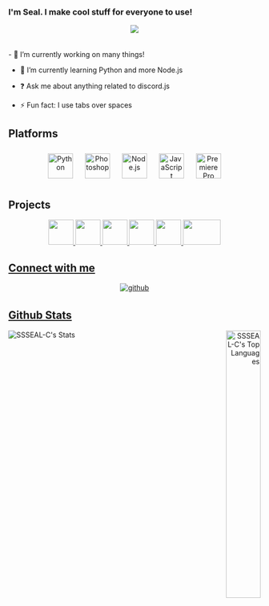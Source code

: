 ### I'm Seal. I make cool stuff for everyone to use!
  
<div align="center">
<img src="https://komarev.com/ghpvc/?username=SSSEAL-C&&style=flat-square" align="center" />
</div>  
<br></br>
- 🔭 I’m currently working on many things!  
  

- 🌱 I’m currently learning Python and more Node.js  
  

- ❓ Ask me about anything related to discord.js  
  

- ⚡ Fun fact: I use tabs over spaces  


## Platforms
<div align="center">  
<img style="margin: 10px" src="https://profilinator.rishav.dev/skills-assets/python-original.svg" alt="Python" height="50" />  
<img style="margin: 10px" src="https://profilinator.rishav.dev/skills-assets/photoshop-plain.svg" alt="Photoshop" height="50" />  
<img style="margin: 10px" src="https://profilinator.rishav.dev/skills-assets/nodejs-original-wordmark.svg" alt="Node.js" height="50" />  
<img style="margin: 10px" src="https://profilinator.rishav.dev/skills-assets/javascript-original.svg" alt="JavaScript" height="50" />  
<img style="margin: 10px" src="https://profilinator.rishav.dev/skills-assets/adobepremierepro.png" alt="Premiere Pro" height="50" />  
</div>


## Projects
<div align="center"> 
<a href="https://ssseal-c.github.io/haza64-socials/" target="_blank" rel="noopener noreferrer" />
<img src="https://static-cdn.jtvnw.net/jtv_user_pictures/735811f5-1a88-4640-8601-eec54dcff9cf-profile_image-600x600.png" width="50" height = "50" style="margin-bottom: 5px;" />
<a href="https://ssseal-c.github.io/influencer-po-boxes/" target="_blank" rel="noopener noreferrer" />
<img src="https://ssseal-c.github.io/influencer-po-boxes/icons/android-chrome-512x512.png" width="50" height = "50" style="margin-bottom: 5px;" />
<a href="https://ssseal-c.github.io/slur-detect/" target="_blank" rel="noopener noreferrer" />
<img src="https://i1.sndcdn.com/avatars-000655073348-xpew0x-original.jpg" width="50" height = "50" style="margin-bottom: 5px;" />
<a href="https://ssseal-c.github.io/KHX/" target="_blank" rel="noopener noreferrer" />
<img src="https://yt3.ggpht.com/-NBRv4hRMRqw/AAAAAAAAAAI/AAAAAAAAAAA/RHCM0uP8eEA/s0/photo.jpg=s0?imgmax=0" width="50" height = "50" style="margin-bottom: 5px;" />
<a href="https://ssseal-c.github.io/discord-token-stealer/" target="_blank" rel="noopener noreferrer" />
<img src="https://webcamstartup.com/wp-content/uploads/2018/04/discord-logo.jpg" width="50" height = "50" style="margin-bottom: 5px;" />
<a href="https://ssseal-c.github.io/tweet-or-drink/" target="_blank" rel="noopener noreferrer" />
<img src="https://i.imgur.com/UYpcWI0.png" width="75" height = "50" style="margin-bottom: 5px;" />
</div>

## Connect with me  
<div align="center">
<a href="https://github.com/SSSEAL-C" target="_blank" rel="noopener noreferrer" />
<img src=https://img.shields.io/badge/github-%2324292e.svg?&style=for-the-badge&logo=github&logoColor=white alt=github style="margin-bottom: 5px;" />
  </div>  

## Github Stats
<div align="left"><img src="https://github-readme-stats.vercel.app/api?username=SSSEAL-C&show_icons=true&count_private=true&hide_border=true&theme=midnight-purple" align="left" alt="SSSEAL-C's Stats"/></div>  
<div align="right"><img src="https://github-readme-stats.vercel.app/api/top-langs/?username=SSSEAL-C&show_icons=true&hide_border=true&theme=midnight-purple&layout=compact" width="37%" alt="SSSEAL-C's Top Languages" align="right"></div> 


